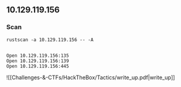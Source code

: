## 10.129.119.156
### Scan
```
rustscan -a 10.129.119.156 -- -A


Open 10.129.119.156:135
Open 10.129.119.156:139
Open 10.129.119.156:445

```


![[Challenges-&-CTFs/HackTheBox/Tactics/write_up.pdf|write_up]]